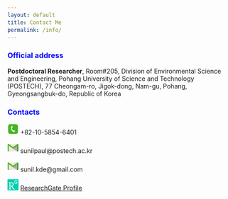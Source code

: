 ```yaml
---
layout: default
title: Contact Me
permalink: /info/
---
```


<style>
    tab1 { padding-left: 4em; }
</style>

<h3 style="color: blue; text-align: left;">Official address</h3>

<p><strong>Postdoctoral Researcher</strong>, Room#205, Division of Environmental Science and Engineering, Pohang University of Science and Technology (POSTECH), 77 Cheongam-ro, Jigok-dong, Nam-gu, Pohang, Gyeongsangbuk-do, Republic of Korea</p>

<h3 style="color: blue; text-align: left;">Contacts</h3>

<p><img src="https://github.com/sunilpaulmathew/sunilpaulmathew.github.io/blob/master/asset/pic018.png?raw=true" alt="" width="25" height="25" /> +82-10-5854-6401</p>

<p><img src="https://github.com/sunilpaulmathew/sunilpaulmathew.github.io/blob/master/asset/pic017.png?raw=true" alt="" width="25" height="25" /> sunilpaul@postech.ac.kr</p>

<p><img src="https://github.com/sunilpaulmathew/sunilpaulmathew.github.io/blob/master/asset/pic017.png?raw=true" alt="" width="25" height="25" /> sunil.kde@gmail.com</p>

<p><a href="https://www.researchgate.net/profile/Sunil_M2" target="_blank"><img src="https://github.com/sunilpaulmathew/sunilpaulmathew.github.io/blob/master/asset/pic020.png?raw=true" alt="" width="25" height="25" /></a> <a href="https://www.researchgate.net/profile/Sunil_M2" target="_blank">ResearchGate Profile</a></p>
